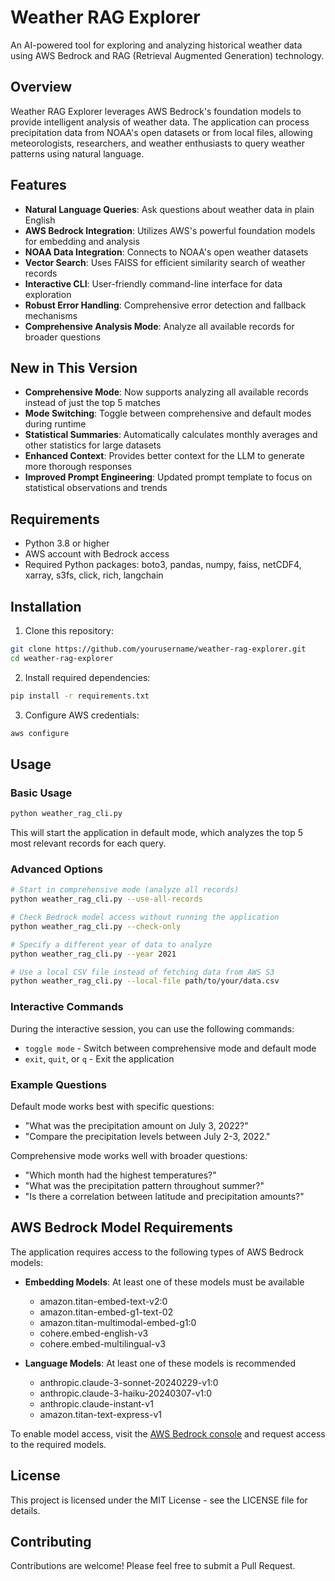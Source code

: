 # Weather RAG Explorer

An AI-powered tool for exploring and analyzing historical weather data using AWS Bedrock and RAG (Retrieval Augmented Generation) technology.

## Overview

Weather RAG Explorer leverages AWS Bedrock's foundation models to provide intelligent analysis of weather data. The application can process precipitation data from NOAA's open datasets or from local files, allowing meteorologists, researchers, and weather enthusiasts to query weather patterns using natural language.

## Features

- **Natural Language Queries**: Ask questions about weather data in plain English
- **AWS Bedrock Integration**: Utilizes AWS's powerful foundation models for embedding and analysis
- **NOAA Data Integration**: Connects to NOAA's open weather datasets
- **Vector Search**: Uses FAISS for efficient similarity search of weather records
- **Interactive CLI**: User-friendly command-line interface for data exploration
- **Robust Error Handling**: Comprehensive error detection and fallback mechanisms
- **Comprehensive Analysis Mode**: Analyze all available records for broader questions

## New in This Version

- **Comprehensive Mode**: Now supports analyzing all available records instead of just the top 5 matches
- **Mode Switching**: Toggle between comprehensive and default modes during runtime
- **Statistical Summaries**: Automatically calculates monthly averages and other statistics for large datasets
- **Enhanced Context**: Provides better context for the LLM to generate more thorough responses
- **Improved Prompt Engineering**: Updated prompt template to focus on statistical observations and trends

## Requirements

- Python 3.8 or higher
- AWS account with Bedrock access
- Required Python packages: boto3, pandas, numpy, faiss, netCDF4, xarray, s3fs, click, rich, langchain

## Installation

1. Clone this repository:
```bash
git clone https://github.com/yourusername/weather-rag-explorer.git
cd weather-rag-explorer
```

2. Install required dependencies:
```bash
pip install -r requirements.txt
```

3. Configure AWS credentials:
```bash
aws configure
```

## Usage

### Basic Usage

```bash
python weather_rag_cli.py
```

This will start the application in default mode, which analyzes the top 5 most relevant records for each query.

### Advanced Options

```bash
# Start in comprehensive mode (analyze all records)
python weather_rag_cli.py --use-all-records

# Check Bedrock model access without running the application
python weather_rag_cli.py --check-only

# Specify a different year of data to analyze
python weather_rag_cli.py --year 2021

# Use a local CSV file instead of fetching data from AWS S3
python weather_rag_cli.py --local-file path/to/your/data.csv
```

### Interactive Commands

During the interactive session, you can use the following commands:

- `toggle mode` - Switch between comprehensive mode and default mode
- `exit`, `quit`, or `q` - Exit the application

### Example Questions

Default mode works best with specific questions:
- "What was the precipitation amount on July 3, 2022?"
- "Compare the precipitation levels between July 2-3, 2022."

Comprehensive mode works well with broader questions:
- "Which month had the highest temperatures?"
- "What was the precipitation pattern throughout summer?"
- "Is there a correlation between latitude and precipitation amounts?"

## AWS Bedrock Model Requirements

The application requires access to the following types of AWS Bedrock models:

- **Embedding Models**: At least one of these models must be available
  - amazon.titan-embed-text-v2:0
  - amazon.titan-embed-g1-text-02
  - amazon.titan-multimodal-embed-g1:0
  - cohere.embed-english-v3
  - cohere.embed-multilingual-v3

- **Language Models**: At least one of these models is recommended
  - anthropic.claude-3-sonnet-20240229-v1:0
  - anthropic.claude-3-haiku-20240307-v1:0
  - anthropic.claude-instant-v1
  - amazon.titan-text-express-v1

To enable model access, visit the [AWS Bedrock console](https://console.aws.amazon.com/bedrock/home#/modelaccess) and request access to the required models.

## License

This project is licensed under the MIT License - see the LICENSE file for details.

## Contributing

Contributions are welcome! Please feel free to submit a Pull Request.